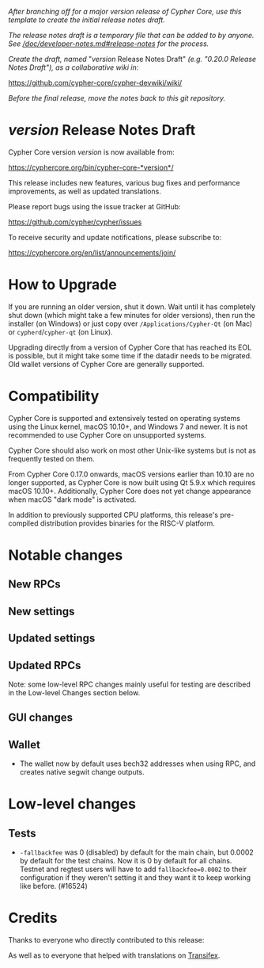 *After branching off for a major version release of Cypher Core, use this
template to create the initial release notes draft.*

*The release notes draft is a temporary file that can be added to by anyone. See
[/doc/developer-notes.md#release-notes](/doc/developer-notes.md#release-notes)
for the process.*

*Create the draft, named* "*version* Release Notes Draft"
*(e.g. "0.20.0 Release Notes Draft"), as a collaborative wiki in:*

https://github.com/cypher-core/cypher-devwiki/wiki/

*Before the final release, move the notes back to this git repository.*

*version* Release Notes Draft
===============================

Cypher Core version *version* is now available from:

  <https://cyphercore.org/bin/cypher-core-*version*/>

This release includes new features, various bug fixes and performance
improvements, as well as updated translations.

Please report bugs using the issue tracker at GitHub:

  <https://github.com/cypher/cypher/issues>

To receive security and update notifications, please subscribe to:

  <https://cyphercore.org/en/list/announcements/join/>

How to Upgrade
==============

If you are running an older version, shut it down. Wait until it has completely
shut down (which might take a few minutes for older versions), then run the
installer (on Windows) or just copy over `/Applications/Cypher-Qt` (on Mac)
or `cypherd`/`cypher-qt` (on Linux).

Upgrading directly from a version of Cypher Core that has reached its EOL is
possible, but it might take some time if the datadir needs to be migrated. Old
wallet versions of Cypher Core are generally supported.

Compatibility
==============

Cypher Core is supported and extensively tested on operating systems using
the Linux kernel, macOS 10.10+, and Windows 7 and newer. It is not recommended
to use Cypher Core on unsupported systems.

Cypher Core should also work on most other Unix-like systems but is not
as frequently tested on them.

From Cypher Core 0.17.0 onwards, macOS versions earlier than 10.10 are no
longer supported, as Cypher Core is now built using Qt 5.9.x which requires
macOS 10.10+. Additionally, Cypher Core does not yet change appearance when
macOS "dark mode" is activated.

In addition to previously supported CPU platforms, this release's pre-compiled
distribution provides binaries for the RISC-V platform.

Notable changes
===============

New RPCs
--------

New settings
------------

Updated settings
----------------

Updated RPCs
------------

Note: some low-level RPC changes mainly useful for testing are described in the
Low-level Changes section below.

GUI changes
-----------

Wallet
------

- The wallet now by default uses bech32 addresses when using RPC, and creates native segwit change outputs.

Low-level changes
=================

Tests
-----

- `-fallbackfee` was 0 (disabled) by default for the main chain, but 0.0002 by default for the test chains. Now it is 0
  by default for all chains. Testnet and regtest users will have to add `fallbackfee=0.0002` to their configuration if
  they weren't setting it and they want it to keep working like before. (#16524)

Credits
=======

Thanks to everyone who directly contributed to this release:


As well as to everyone that helped with translations on
[Transifex](https://www.transifex.com/cypher/cypher/).

